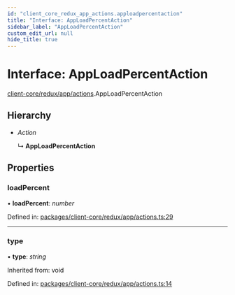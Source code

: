 ```yaml
---
id: "client_core_redux_app_actions.apploadpercentaction"
title: "Interface: AppLoadPercentAction"
sidebar_label: "AppLoadPercentAction"
custom_edit_url: null
hide_title: true
---
```


# Interface: AppLoadPercentAction

[client-core/redux/app/actions](../modules/client_core_redux_app_actions.md).AppLoadPercentAction

## Hierarchy

* *Action*

  ↳ **AppLoadPercentAction**

## Properties

### loadPercent

• **loadPercent**: *number*

Defined in: [packages/client-core/redux/app/actions.ts:29](https://github.com/xr3ngine/xr3ngine/blob/9d253dc38/packages/client-core/redux/app/actions.ts#L29)

___

### type

• **type**: *string*

Inherited from: void

Defined in: [packages/client-core/redux/app/actions.ts:14](https://github.com/xr3ngine/xr3ngine/blob/9d253dc38/packages/client-core/redux/app/actions.ts#L14)
